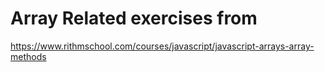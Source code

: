 # Array Related exercises from

https://www.rithmschool.com/courses/javascript/javascript-arrays-array-methods

